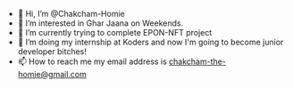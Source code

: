 - 👋 Hi, I’m @Chakcham-Homie
- 👀 I’m interested in Ghar Jaana on Weekends.
- 🌱 I’m currently trying to complete EPON-NFT project
- 💞️ I’m doing my internship at Koders and now I'm going to become junior developer bitches! 
- 📫 How to reach me 
    my email address is chakcham-the-homie@gmail.com
 

